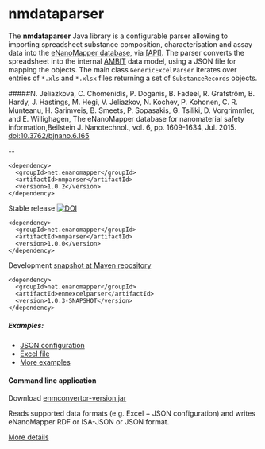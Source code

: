 nmdataparser
============

The **nmdataparser** Java library is a configurable parser allowing to importing spreadsheet substance composition, characterisation and assay data into the [eNanoMapper database](https://apps.ideaconsult.net/enanomapper), via   [[API]](http://enanomapper.github.io/API/#!/substance_1/uploadSubstance). The parser converts the spreadsheet into the internal [AMBIT](http://ambit.sf.net) data model, using a JSON file for mapping the objects.  The main class `GenericExcelParser`  iterates over entries of `*.xls` and `*.xlsx` files returning a set of `SubstanceRecords` objects. 

#####N. Jeliazkova, C. Chomenidis, P. Doganis, B. Fadeel, R. Grafström, B. Hardy, J. Hastings, M. Hegi, V. Jeliazkov, N. Kochev, P. Kohonen, C. R. Munteanu, H. Sarimveis, B. Smeets, P. Sopasakis, G. Tsiliki, D. Vorgrimmler, and E. Willighagen, The eNanoMapper database for nanomaterial safety information,Beilstein J. Nanotechnol., vol. 6, pp. 1609-1634, Jul. 2015. [doi:10.3762/bjnano.6.165](http://dx.doi.org/10.3762/bjnano.6.165)

--

````
<dependency>
  <groupId>net.enanomapper</groupId>
  <artifactId>nmparser</artifactId>
  <version>1.0.2</version>
</dependency>
````
Stable release [![DOI](https://zenodo.org/badge/2503/enanomapper/nmdataparser.svg)](https://zenodo.org/badge/latestdoi/2503/enanomapper/nmdataparser)
````
<dependency>
  <groupId>net.enanomapper</groupId>
  <artifactId>nmparser</artifactId>
  <version>1.0.0</version>
</dependency>
````

Development [snapshot at Maven repository](https://nexus.ideaconsult.net/#nexus-search;gav~~enmexcelparser~~jar~)
````
<dependency>
  <groupId>net.enanomapper</groupId>
  <artifactId>enmexcelparser</artifactId>
  <version>1.0.3-SNAPSHOT</version>
</dependency>
````
##### Examples:
- [JSON configuration](https://github.com/enanomapper/nmdataparser/blob/master/src/test/resources/net/enanomapper/parser/csv/ProteinCoronaTest1.json)
- [Excel file](https://github.com/enanomapper/nmdataparser/blob/master/src/test/resources/net/enanomapper/parser/csv/ProteinCoronaTest1.xlsx)
- [More examples](https://github.com/enanomapper/nmdataparser/tree/master/src/test/resources/net/enanomapper/parser/csv)

#### Command line application

Download [enmconvertor-version.jar](https://nexus.ideaconsult.net/#nexus-search;gav~~enmconvertor~~jar~)

Reads supported data formats (e.g. Excel + JSON configuration) and writes eNanoMapper RDF or ISA-JSON or JSON format.

[More details](http://ambit.sourceforge.net/enanomapper/templates/convertor.html)



